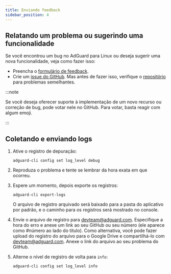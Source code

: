 ```yaml
---
title: Enviando feedback
sidebar_position: 4
---
```


## Relatando um problema ou sugerindo uma funcionalidade

Se você encontrou um bug no AdGuard para Linux ou deseja sugerir uma nova funcionalidade, veja como fazer isso:

- Preencha o [formulário de feedback](https://surveys.adguard.com/en/adguard_linux/form.html).
- Crie um [issue do GitHub](https://github.com/AdguardTeam/AdGuardCLI/issues/new/choose). Mas antes de fazer isso, verifique o [repositório](https://github.com/AdguardTeam/AdGuardCLI/issues?q=is%3Aissue) para problemas semelhantes.

:::note

Se você deseja oferecer suporte à implementação de um novo recurso ou correção de bug, pode votar nele no GitHub. Para votar, basta reagir com algum emoji.

:::

## Coletando e enviando logs

1. Ative o registro de depuração:

    `adguard-cli config set log_level debug`

2. Reproduza o problema e tente se lembrar da hora exata em que ocorreu.

3. Espere um momento, depois exporte os registros:

    `adguard-cli export-logs`

    O arquivo de registro arquivado será baixado para a pasta do aplicativo por padrão, e o caminho para os registros será mostrado no console.

4. Envie o arquivo de registro para <devteam@adguard.com>. Especifique a hora do erro e anexe um link ao seu GitHub ou seu número (ele aparece como #número ao lado do título). Como alternativa, você pode fazer upload do registro do arquivo para o Google Drive e compartilhá-lo com <devteam@adguard.com>. Anexe o link do arquivo ao seu problema do GitHub.

5. Alterne o nível de registro de volta para `info`:

    `adguard-cli config set log_level info`
